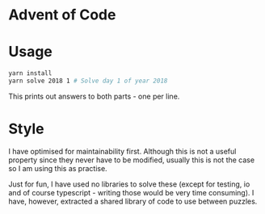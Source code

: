 # Advent of Code

# Usage

```sh
yarn install
yarn solve 2018 1 # Solve day 1 of year 2018
```

This prints out answers to both parts - one per line.

# Style

I have optimised for maintainability first. Although this is not a useful property since they never have to be modified, usually this is not the case so I am using this as practise.

Just for fun, I have used no libraries to solve these (except for testing, io and of course typescript - writing those would be very time consuming). I have, however, extracted a shared library of code to use between puzzles.
